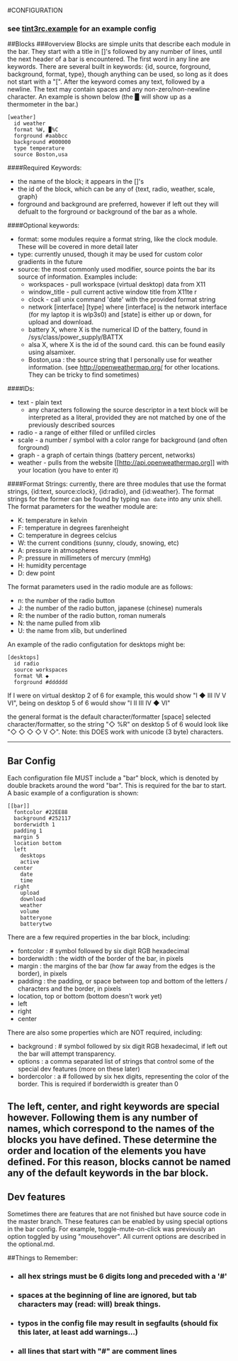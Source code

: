 #CONFIGURATION
### see [tint3rc.example](https://github.com/tmathmeyer/tint3/blob/master/tint3rc.example) for an example config


##Blocks
###overview
Blocks are simple units that describe each module in the bar. They start with a title in []'s followed by any number of lines, until the next header of a bar is encountered. 
The first word in any line are keywords. There are several built in keywords: {id, source, forground, background, format, type}, though anything can be used, so long as it does not start with a "[". After the keyword comes any text, followed by a newline. The text may contain spaces and any non-zero/non-newline character. 
An example is shown below (the ▉ will show up as a thermometer in the bar.)
````
[weather]
  id weather
  format %W, ▉%C 
  forground #aabbcc
  background #000000
  type temperature
  source Boston,usa
````

####Required Keywords:
- the name of the block; it appears in the []'s
- the id of the block, which can be any of {text, radio, weather, scale, graph}
- forground and background are preferred, however if left out they will defualt to the forground or background of the bar as a whole. 

####Optional keywords:
* format: some modules require a format string, like the clock module. These will be covered in more detail later
* type: currently unused, though it may be used for custom color gradients in the future
* source: the most commonly used modifier, source points the bar its source of information. Examples include:
    * workspaces - pull workspace (virtual desktop) data from X11
    * window_title - pull current active window title from X11te r
    * clock - call unix command 'date' with the provided format string
    * network [interface] [type] where [interface] is the network interface (for my laptop it is wlp3s0) and [state] is either up or down, for upload and download.
    * battery X, where X is the numerical ID of the battery, found in /sys/class/power_supply/BATTX
    * alsa X, where X is the id of the sound card. this can be found easily using alsamixer.
    * Boston,usa : the source string that I personally use for weather information. (see http://openweathermap.org/ for other locations. They can be tricky to find sometimes)

####IDs:
* text - plain text
    * any characters following the source descriptor in a text block will be interpreted as a literal, provided they are not matched by one of the previously described sources
* radio - a range of either filled or unfilled circles
* scale - a number / symbol with a color range for background (and often forground)
* graph - a graph of certain things (battery percent, networks)
* weather - pulls from the website [[http://api.openweathermap.org]] with your location (you have to enter it)

####Format Strings:
currently, there are three modules that use the format strings, {id:text, source:clock}, {id:radio}, and {id:weather}. The format strings for the former can be found by typing `man date` into any unix shell. The format parameters for the weather module are:

  * K: temperature in kelvin
  * F: temperature in degrees farenheight
  * C: temperature in degrees celcius
  * W: the current conditions (sunny, cloudy, snowing, etc)
  * A: pressure in atmospheres
  * P: pressure in millimeters of mercury (mmHg)
  * H: humidity percentage
  * D: dew point

The format parameters used in the radio module are as follows:
  * n: the number of the radio button 
  * J: the number of the radio button, japanese (chinese) numerals
  * R: the number of the radio button, roman numerals
  * N: the name pulled from xlib
  * U: the name from xlib, but underlined
 
An example of the radio configutation for desktops might be:
````
[desktops]
  id radio
  source workspaces
  format %R ◆
  forground #dddddd
````
If I were on virtual desktop 2 of 6 for example, this would show "I ◆ III IV V VI",
being on desktop 5 of 6 would show "I II III IV ◆ VI"

the general format is the default character/formatter [space] selected character/formatter,
so the string "◇ %R" on desktop 5 of 6 would look like "◇ ◇ ◇ ◇ V ◇".
Note: this DOES work with unicode (3 byte) characters.

-----

## Bar Config
Each configuration file MUST include a "bar" block, which is denoted by double brackets around the word "bar". This is required for the bar to start. A basic example of a configuration is shown:
````
[[bar]]
  fontcolor #22EE88
  background #252117
  borderwidth 1
  padding 1
  margin 5
  location bottom
  left
    desktops
    active
  center
    date
    time
  right
    upload
    download
    weather
    volume
    batteryone
    batterytwo
````
There are a few required properties in the bar block, including: 
* fontcolor : # symbol followed by six digit RGB hexadecimal
* borderwidth : the width of the border of the bar, in pixels
* margin : the margins of the bar (how far away from the edges is the border), in pixels
* padding : the padding, or space between top and bottom of the letters / characters and the border, in pixels
* location, top or bottom (bottom doesn't work yet)
* left
* right
* center

There are also some properties which are NOT required, including:
* background :  # symbol followed by six digit RGB hexadecimal, if left out the bar will attempt transparency.
* options : a comma separated list of strings that control some of the special dev features (more on these later)
* bordercolor : a # followed by six hex digits, representing the color of the border. This is required if borderwidth is greater than 0

The left, center, and right keywords are special however. Following them is any number of names, which correspond to the names of the blocks you have defined. These determine the order and location of the elements you have defined. For this reason, blocks cannot be named any of the default keywords in the bar block. 
----

## Dev features
Sometimes there are features that are not finished but have source code in the master branch. These features can be enabled by using special options in the bar config.
For example, toggle-mute-on-click was previously an option toggled by using "mousehover". All current options are described in the optional.md.

##Things to Remember:
* ### all hex strings must be 6 digits long and preceded with a '#'
* ### spaces at the beginning of line are ignored, but tab characters may (read: will) break things.
* ### typos in the config file may result in segfaults (should fix this later, at least add warnings...)
* ### all lines that start with "#" are comment lines

